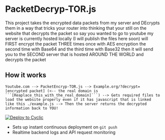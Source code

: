 # PacketDecryp-TOR.js

This project takes the encrypted data packets from my server and DEcrypts them in a way that tricks your router into thinking that your still on the website that decrypts the packet so say you wanted to go to youtube my server is currently hosted locally (I will publish the files here soon) will FIRST encrypt the packet THREE times once with AES encryption the second time with Base64 and the third time with Base32 then it will send you to the SECOND server that is hosted AROUND THE WORLD and decrypts the packet

## How it works
`
Youtube.com --> PacketEncryp-TOR.js --> Example.org/?decrypt=[encrypted packet] (<-- the real domain is ```[Reaplace_this_with_the_real_domain]```) --> Gets required files to load the website properly even if it has javascript that is linked like this ./example.js --> Then the server returns the decrypted information back to YOU!
`

[![Deploy to Cyclic](https://deploy.cyclic.app/button.svg)](https://deploy.cyclic.app/)
- Sets up instant continuous deployment on `git push`
- Realtime backend logs and API request monitoring
